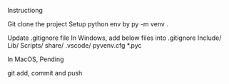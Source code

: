 
Instructiong

Git clone the project
Setup python env by py -m venv .

Update .gitignore file
In Windows, add below files into .gitignore
Include/
Lib/
Scripts/
share/
.vscode/
pyvenv.cfg
*.pyc

In MacOS, Pending

git add, commit and push